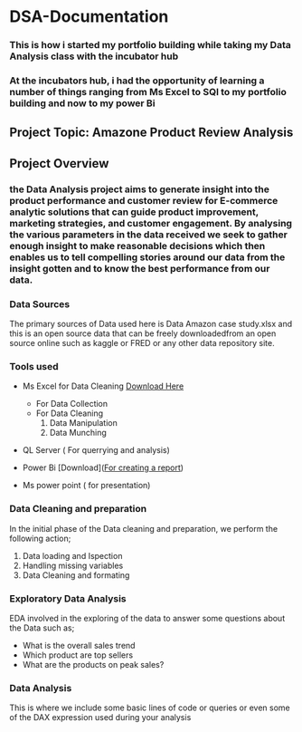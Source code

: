 # DSA-Documentation

### This is how i started my portfolio building while taking my Data Analysis class with the incubator hub

### At the incubators hub, i had the opportunity of learning a number of things ranging from Ms Excel to SQl to my portfolio building and now to my power Bi

 ##  Project Topic: Amazone Product Review Analysis

 ##  Project Overview
 ### the Data Analysis project aims to generate insight into the product performance and customer review for E-commerce analytic solutions that can guide product improvement, marketing strategies, and customer engagement. By analysing the various parameters in the data received we seek to gather enough insight to make reasonable decisions which then enables us to tell compelling stories around our data from the insight gotten and to know the best performance from our data.
 
### Data Sources
The primary sources of Data used here is Data Amazon case study.xlsx and this is an open source data that can be freely downloadedfrom an open source online such as kaggle or FRED or any other data repository site.

### Tools used
- Ms Excel for Data Cleaning  [Download Here](https://www.microsoft.com)
    - For Data Collection
    - For Data Cleaning
       1. Data Manipulation
       2. Data Munching
          
- QL Server ( For querrying and analysis)
- Power Bi [Download]([For creating a report](https://www.microsoft.com/en-us/download/details.aspx?id=58494))
- Ms power point ( for presentation)
  
### Data Cleaning and preparation
In the initial phase of the Data cleaning and preparation, we perform the following 
action;
1. Data loading and Ispection
2. Handling missing variables
3. Data Cleaning and formating

### Exploratory Data Analysis
EDA involved in the exploring of the data to answer some questions about the Data such as;
- What is the overall sales trend
- Which product are top sellers
- What are the products on peak sales?

### Data Analysis

This is where we include some basic lines of code or queries or even some of the DAX
expression used during your analysis
